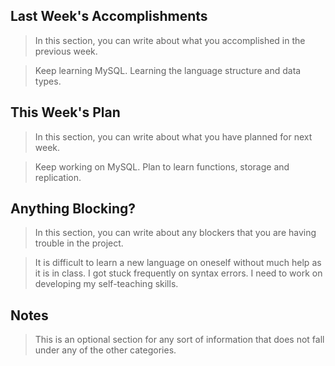 ## Last Week's Accomplishments

> In this section, you can write about what you accomplished in the previous week.

> Keep learning MySQL. Learning the language structure and data types.

## This Week's Plan

> In this section, you can write about what you have planned for next week.

> Keep working on MySQL. Plan to learn functions, storage and replication.
## Anything Blocking?

> In this section, you can write about any blockers that you are having trouble in the project.

> It is difficult to learn a new language on oneself without much help as it is in class. I got stuck frequently on syntax errors. I need to work on developing my self-teaching skills.

## Notes

> This is an optional section for any sort of information that does not fall under any of the other categories.
